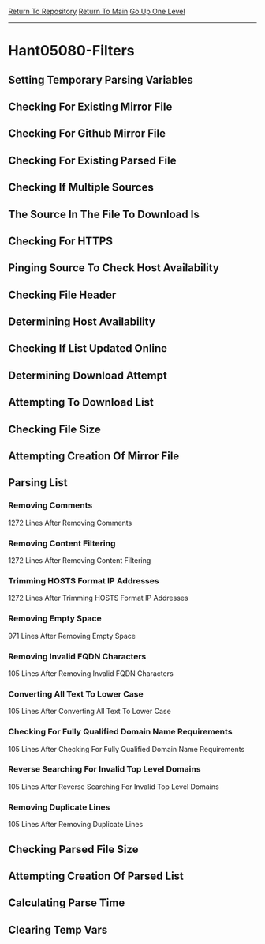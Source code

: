 [Return To Repository](https://github.com/deathbybandaid/piholeparser/)
[Return To Main](https://github.com/deathbybandaid/piholeparser/blob/master/RecentRunLogs/Mainlog.md)
[Go Up One Level](https://github.com/deathbybandaid/piholeparser/blob/master/RecentRunLogs/TopLevelScripts/30-Processing-Blacklists.md)
____________________________________
# Hant05080-Filters
## Setting Temporary Parsing Variables
## Checking For Existing Mirror File
## Checking For Github Mirror File
## Checking For Existing Parsed File
## Checking If Multiple Sources
## The Source In The File To Download Is
## Checking For HTTPS
## Pinging Source To Check Host Availability
## Checking File Header
## Determining Host Availability
## Checking If List Updated Online
## Determining Download Attempt
## Attempting To Download List
## Checking File Size
## Attempting Creation Of Mirror File
## Parsing List
### Removing Comments
1272 Lines After Removing Comments
### Removing Content Filtering
1272 Lines After Removing Content Filtering
### Trimming HOSTS Format IP Addresses
1272 Lines After Trimming HOSTS Format IP Addresses
### Removing Empty Space
971 Lines After Removing Empty Space
### Removing Invalid FQDN Characters
105 Lines After Removing Invalid FQDN Characters
### Converting All Text To Lower Case
105 Lines After Converting All Text To Lower Case
### Checking For Fully Qualified Domain Name Requirements
105 Lines After Checking For Fully Qualified Domain Name Requirements
### Reverse Searching For Invalid Top Level Domains
105 Lines After Reverse Searching For Invalid Top Level Domains
### Removing Duplicate Lines
105 Lines After Removing Duplicate Lines
## Checking Parsed File Size
## Attempting Creation Of Parsed List
## Calculating Parse Time
## Clearing Temp Vars

